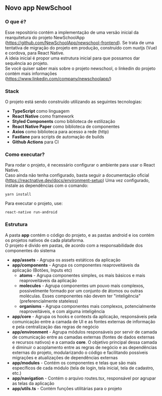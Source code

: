 ## Novo app NewSchool

### O que é?

Esse repositório contém a implementação de uma versão inicial da rearquitetura do projeto NewSchoolApp (https://github.com/NewSchoolApp/newschool-frontend). Se trata de uma tentativa de migração do projeto em produção, construído com nuxtjs (Vue) e cordova, para React Native.  
A ideia inicial é propor uma estrutura inicial para que possamos dar sequência ao projeto.  
Se você quiser saber mais sobre o projeto newschool, o linkedin do projeto contém mais informações (https://www.linkedin.com/company/newschoolapp/)  

### Stack

O projeto está sendo construído utilizando as seguintes tecnologias:  

- **TypeScript** como linguagem
- **React Native** como framework
- **Styled Components** como biblioteca de estilização
- **React Native Paper** como biblioteca de componentes
- **Axios** como biblioteca para acesso a rede (http)
- **Fastlane** para scripts de automação de builds
- **Github Actions** para CI

### Como executar?

Para rodar o projeto, é necessário configurar o ambiente para usar o React Native.  
Caso ainda não tenha configurado, basta seguir a documentação oficial (https://reactnative.dev/docs/environment-setup)
Uma vez configurado, instale as dependências com o comando:  

```yarn install```  

Para executar o projeto, use:

```react-native run-android```


### Estrutura

A pasta **app** contém o código do projeto, e as pastas android e ios contém os projetos nativos de cada plataforma.  
O projeto é divido em pastas, de acordo com a responsabilidade dos componentes do sistema  

- **app/assets** - Agrupa os assets estáticos da aplicação
- **app/components** - Agrupa os componentes reaproveitáveis da aplicação (Botões, Inputs etc)
    - **atoms** - Agrupa componentes simples, os mais básicos e mais reaproveitáveis da aplicação
    - **molecules** - Agrupa componentes um pouvo mais complexos, possivelmente formado por um conjunto de átomos ou outras moléculas. Esses componentes não devem ter "inteligência" (preferencialmente stateless)
    - **organisms** - Agrupa componentes mais complexos, potencialmente reaproveitáveis, e com alguma inteligência
- **app/core** - Agrupa os hooks e contexts da aplicação, responsáveis pela comunicação entre a camada de UI e as fontes externas de informação e pela centralização das regras de negócio
- **app/environment** - Agrupa módulos responsáveis por servir de camada de comunicação entre as camadas externas (fontes de dados externas e recursos nativos) e a camada **core**. O objetivo principal dessa camada é diminuir o acoplamento entre as regras de negócio e as dependências externas do projeto, modularizando o código e facilitando possíveis migrações e atualizações de dependências externas
- **app/modules** - Contém os componentes e telas que são mais específicos de cada módulo (tela de login, tela inicial, tela de cadastro, etc.)
- **app/navigation** - Contém o arquivo routes.tsx, responsável por agrupar as telas da aplicação
- **app/utils.ts** - Contém funções utilitárias para o projeto
